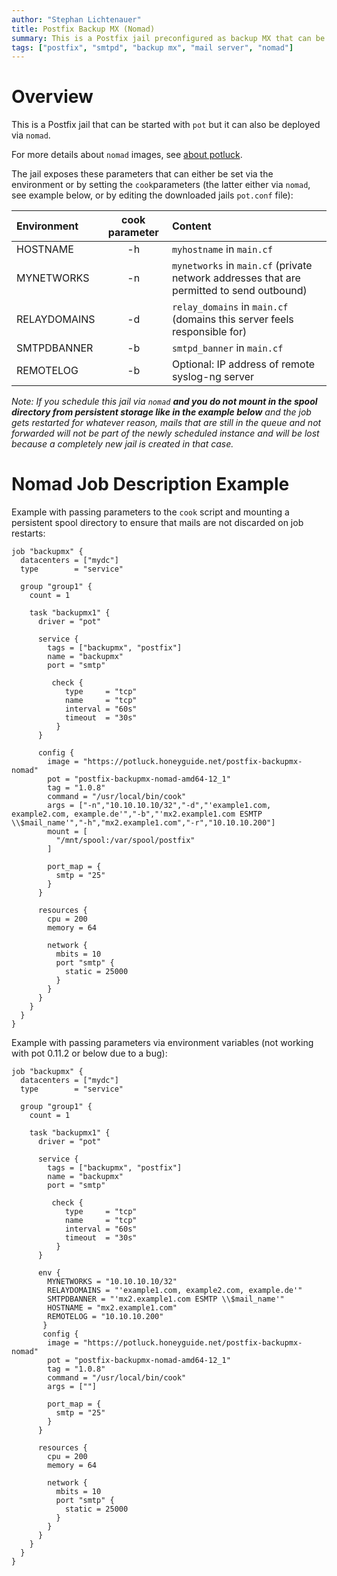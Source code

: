 ```yaml
---
author: "Stephan Lichtenauer"
title: Postfix Backup MX (Nomad)
summary: This is a Postfix jail preconfigured as backup MX that can be deployed via nomad.
tags: ["postfix", "smtpd", "backup mx", "mail server", "nomad"]
---
```


# Overview

This is a Postfix jail that can be started with ```pot``` but it can also be deployed via ```nomad```.

For more details about ```nomad``` images, see [about potluck](https://potluck.honeyguide.net/micro/about-potluck/).

The jail exposes these parameters that can either be set via the environment or by setting the ```cook```parameters (the latter either via ```nomad```, see example below, or by editing the downloaded jails ```pot.conf``` file):

| Environment      | cook parameter     | Content      |
| :--------------- | :----------------: | :-----------|
| HOSTNAME       | -h              | ```myhostname``` in ```main.cf``` |
| MYNETWORKS       | -n                 | ```mynetworks``` in ```main.cf``` (private network addresses that are permitted to send outbound) |
| RELAYDOMAINS       | -d                 | ```relay_domains``` in ```main.cf``` (domains this server feels responsible for) |
| SMTPDBANNER       | -b               | ```smtpd_banner``` in ```main.cf``` |
| REMOTELOG       | -b               | Optional: IP address of remote syslog-ng server |

*Note: If you schedule this jail via ```nomad``` **and you do not mount in the spool directory from persistent storage like in the example below** and the job gets restarted for whatever reason, mails that are still in the queue and not forwarded will not be part of the newly scheduled instance and will be lost because a completely new jail is created in that case.*


# Nomad Job Description Example

Example with passing parameters to the ```cook``` script and mounting a persistent spool directory to ensure that mails are not discarded on job restarts:

```
job "backupmx" {
  datacenters = ["mydc"]
  type        = "service"

  group "group1" {
    count = 1

    task "backupmx1" {
      driver = "pot"

      service {
        tags = ["backupmx", "postfix"]
        name = "backupmx"
        port = "smtp"

         check {
            type     = "tcp"
            name     = "tcp"
            interval = "60s"
            timeout  = "30s"
          }
      }

      config {
        image = "https://potluck.honeyguide.net/postfix-backupmx-nomad"
        pot = "postfix-backupmx-nomad-amd64-12_1"
        tag = "1.0.8"
        command = "/usr/local/bin/cook"
        args = ["-n","10.10.10.10/32","-d","'example1.com, example2.com, example.de'","-b","'mx2.example1.com ESMTP \\$mail_name'","-h","mx2.example1.com","-r","10.10.10.200"]
        mount = [
          "/mnt/spool:/var/spool/postfix"
        ]

        port_map = {
          smtp = "25"
        }
      }

      resources {
        cpu = 200
        memory = 64

        network {
          mbits = 10
          port "smtp" {
            static = 25000
          }
        }
      }
    }
  }
}
```

Example with passing parameters via environment variables (not working with pot 0.11.2 or below due to a bug):

```
job "backupmx" {
  datacenters = ["mydc"]
  type        = "service"

  group "group1" {
    count = 1

    task "backupmx1" {
      driver = "pot"

      service {
        tags = ["backupmx", "postfix"]
        name = "backupmx"
        port = "smtp"

         check {
            type     = "tcp"
            name     = "tcp"
            interval = "60s"
            timeout  = "30s"
          }
      }

      env {
        MYNETWORKS = "10.10.10.10/32"
        RELAYDOMAINS = "'example1.com, example2.com, example.de'"
        SMTPDBANNER = "'mx2.example1.com ESMTP \\$mail_name'"
        HOSTNAME = "mx2.example1.com"
        REMOTELOG = "10.10.10.200"
       }
       config {
        image = "https://potluck.honeyguide.net/postfix-backupmx-nomad"
        pot = "postfix-backupmx-nomad-amd64-12_1"
        tag = "1.0.8"
        command = "/usr/local/bin/cook"
        args = [""]

        port_map = {
          smtp = "25"
        }
      }

      resources {
        cpu = 200
        memory = 64

        network {
          mbits = 10
          port "smtp" {
            static = 25000
          }
        }
      }
    }
  }
}
```
